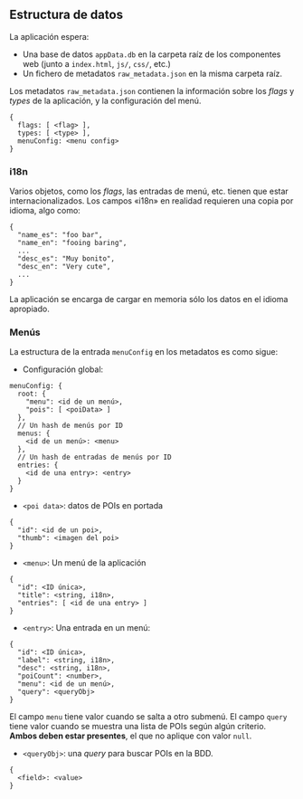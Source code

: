 ## Estructura de datos

La aplicación espera:
* Una base de datos `appData.db` en la carpeta raíz de los componentes web (junto a `index.html`, `js/`, `css/`, etc.)
* Un fichero de metadatos `raw_metadata.json` en la misma carpeta raíz.

Los metadatos `raw_metadata.json` contienen la información sobre los *flags* y *types* de la aplicación, y la configuración del menú.

    {
      flags: [ <flag> ],
      types: [ <type> ],
      menuConfig: <menu config>
    }

### i18n
Varios objetos, como los *flags*, las entradas de menú, etc. tienen que estar internacionalizados. Los campos «i18n» en realidad requieren una copia por idioma, algo como:

    {
      "name_es": "foo bar",
      "name_en": "fooing baring",
      ...
      "desc_es": "Muy bonito",
      "desc_en": "Very cute",
      ...
    }
La aplicación se encarga de cargar en memoria sólo los datos en el idioma apropiado.

### Menús
La estructura de la entrada `menuConfig` en los metadatos es como sigue:

* Configuración global:

```
menuConfig: {
  root: {
    "menu": <id de un menú>,
    "pois": [ <poiData> ]
  },
  // Un hash de menús por ID
  menus: {
    <id de un menú>: <menu>  
  },
  // Un hash de entradas de menús por ID
  entries: {
    <id de una entry>: <entry>
  }
}
```

* `<poi data>`: datos de POIs en portada

```
{
  "id": <id de un poi>,
  "thumb": <imagen del poi>
}
```

* `<menu>`: Un menú de la aplicación

```
{
  "id": <ID única>,
  "title": <string, i18n>,
  "entries": [ <id de una entry> ]
}
```

* `<entry>`: Una entrada en un menú:

```
{
  "id": <ID única>,
  "label": <string, i18n>,
  "desc": <string, i18n>,
  "poiCount": <number>,
  "menu": <id de un menú>,
  "query": <queryObj>
}
```
El campo `menu` tiene valor cuando se salta a otro submenú. El campo `query` tiene valor cuando se muestra una lista de POIs según algún criterio. **Ambos deben estar presentes**, el que no aplique con valor `null`.

* `<queryObj>`: una *query* para buscar POIs en la BDD.

```
{
  <field>: <value>
}
```